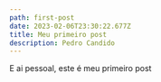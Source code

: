 ```yaml
---
path: first-post
date: 2023-02-06T23:30:22.677Z
title: Meu primeiro post
description: Pedro Candido
---
```

E﻿ ai pessoal, este é meu primeiro post